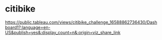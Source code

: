 # citibike

https://public.tableau.com/views/citibike_challenge_16588862736430/Dashboard1?:language=en-US&publish=yes&:display_count=n&:origin=viz_share_link
